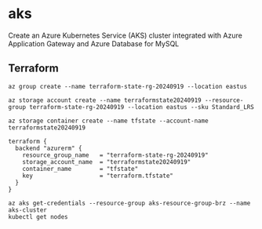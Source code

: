# aks

Create an Azure Kubernetes Service (AKS) cluster integrated with Azure Application Gateway and Azure Database for MySQL


## Terraform

``` shell
az group create --name terraform-state-rg-20240919 --location eastus

az storage account create --name terraformstate20240919 --resource-group terraform-state-rg-20240919 --location eastus --sku Standard_LRS

az storage container create --name tfstate --account-name terraformstate20240919
```

``` HCL
terraform {
  backend "azurerm" {
    resource_group_name   = "terraform-state-rg-20240919"
    storage_account_name  = "terraformstate20240919"
    container_name        = "tfstate"
    key                   = "terraform.tfstate"
  }
}
```


``` shell
az aks get-credentials --resource-group aks-resource-group-brz --name aks-cluster
kubectl get nodes
```